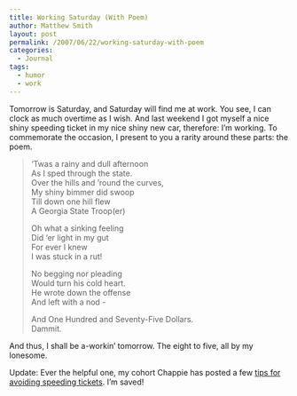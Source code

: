 ```yaml
---
title: Working Saturday (With Poem)
author: Matthew Smith
layout: post
permalink: /2007/06/22/working-saturday-with-poem
categories:
  - Journal
tags:
  - humor
  - work
---
```

Tomorrow is Saturday, and Saturday will find me at work. You see, I can clock as much overtime as I wish. And last weekend I got myself a nice shiny speeding ticket in my nice shiny new car, therefore: I&#8217;m working. To commemorate the occasion, I present to you a rarity around these parts: the poem.

> &#8216;Twas a rainy and dull afternoon  
> As I sped through the state.  
> Over the hills and &#8217;round the curves,  
> My shiny bimmer did swoop  
> Till down one hill flew  
> A Georgia State Troop(er)
> 
> Oh what a sinking feeling  
> Did &#8216;er light in my gut  
> For ever I knew  
> I was stuck in a rut!
> 
> No begging nor pleading  
> Would turn his cold heart.  
> He wrote down the offense  
> And left with a nod -
> 
> And One Hundred and Seventy-Five Dollars.  
> Dammit.

And thus, I shall be a-workin&#8217; tomorrow. The eight to five, all by my lonesome.

Update: Ever the helpful one, my cohort Chappie has posted a few [tips for avoiding speeding tickets][1]. I&#8217;m saved!

 [1]: http://archive.digivation.net/2007/06/24/how-to-avoid-a-speeding-ticket/